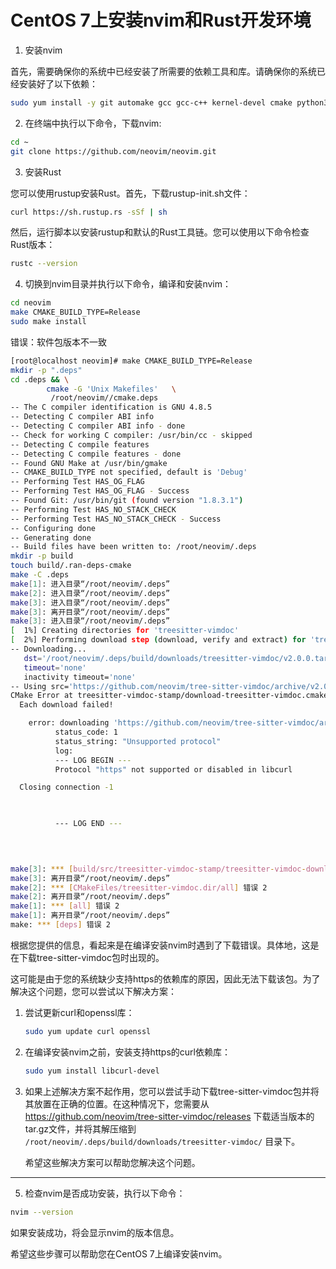 # CentOS 7上安装nvim和Rust开发环境

1. 安装nvim

首先，需要确保你的系统中已经安装了所需要的依赖工具和库。请确保你的系统已经安装好了以下依赖：

```sh
sudo yum install -y git automake gcc gcc-c++ kernel-devel cmake python3-devel libtool libtool-ltdl-devel
```

2. 在终端中执行以下命令，下载nvim:

```sh
cd ~
git clone https://github.com/neovim/neovim.git
```

3. 安装Rust

您可以使用rustup安装Rust。首先，下载rustup-init.sh文件：

```sh
curl https://sh.rustup.rs -sSf | sh
```

然后，运行脚本以安装rustup和默认的Rust工具链。您可以使用以下命令检查Rust版本：

```sh
rustc --version
```

4. 切换到nvim目录并执行以下命令，编译和安装nvim：

```sh
cd neovim
make CMAKE_BUILD_TYPE=Release
sudo make install
```

错误：软件包版本不一致

```sh
[root@localhost neovim]# make CMAKE_BUILD_TYPE=Release
mkdir -p ".deps"
cd .deps && \
        cmake -G 'Unix Makefiles'   \
         /root/neovim//cmake.deps
-- The C compiler identification is GNU 4.8.5
-- Detecting C compiler ABI info
-- Detecting C compiler ABI info - done
-- Check for working C compiler: /usr/bin/cc - skipped
-- Detecting C compile features
-- Detecting C compile features - done
-- Found GNU Make at /usr/bin/gmake
-- CMAKE_BUILD_TYPE not specified, default is 'Debug'
-- Performing Test HAS_OG_FLAG
-- Performing Test HAS_OG_FLAG - Success
-- Found Git: /usr/bin/git (found version "1.8.3.1") 
-- Performing Test HAS_NO_STACK_CHECK
-- Performing Test HAS_NO_STACK_CHECK - Success
-- Configuring done
-- Generating done
-- Build files have been written to: /root/neovim/.deps
mkdir -p build
touch build/.ran-deps-cmake
make -C .deps
make[1]: 进入目录“/root/neovim/.deps”
make[2]: 进入目录“/root/neovim/.deps”
make[3]: 进入目录“/root/neovim/.deps”
make[3]: 离开目录“/root/neovim/.deps”
make[3]: 进入目录“/root/neovim/.deps”
[  1%] Creating directories for 'treesitter-vimdoc'
[  2%] Performing download step (download, verify and extract) for 'treesitter-vimdoc'
-- Downloading...
   dst='/root/neovim/.deps/build/downloads/treesitter-vimdoc/v2.0.0.tar.gz'
   timeout='none'
   inactivity timeout='none'
-- Using src='https://github.com/neovim/tree-sitter-vimdoc/archive/v2.0.0.tar.gz'
CMake Error at treesitter-vimdoc-stamp/download-treesitter-vimdoc.cmake:170 (message):
  Each download failed!

    error: downloading 'https://github.com/neovim/tree-sitter-vimdoc/archive/v2.0.0.tar.gz' failed
          status_code: 1
          status_string: "Unsupported protocol"
          log:
          --- LOG BEGIN ---
          Protocol "https" not supported or disabled in libcurl

  Closing connection -1

  

          --- LOG END ---
          
    


make[3]: *** [build/src/treesitter-vimdoc-stamp/treesitter-vimdoc-download] 错误 1
make[3]: 离开目录“/root/neovim/.deps”
make[2]: *** [CMakeFiles/treesitter-vimdoc.dir/all] 错误 2
make[2]: 离开目录“/root/neovim/.deps”
make[1]: *** [all] 错误 2
make[1]: 离开目录“/root/neovim/.deps”
make: *** [deps] 错误 2
```

根据您提供的信息，看起来是在编译安装nvim时遇到了下载错误。具体地，这是在下载tree-sitter-vimdoc包时出现的。

这可能是由于您的系统缺少支持https的依赖库的原因，因此无法下载该包。为了解决这个问题，您可以尝试以下解决方案：

1. 尝试更新curl和openssl库：

   ```sh
   sudo yum update curl openssl
   ```

2. 在编译安装nvim之前，安装支持https的curl依赖库：

   ```sh
   sudo yum install libcurl-devel
   ```

3. 如果上述解决方案不起作用，您可以尝试手动下载tree-sitter-vimdoc包并将其放置在正确的位置。在这种情况下，您需要从 https://github.com/neovim/tree-sitter-vimdoc/releases 下载适当版本的tar.gz文件，并将其解压缩到 `/root/neovim/.deps/build/downloads/treesitter-vimdoc/` 目录下。

   希望这些解决方案可以帮助您解决这个问题。

---

5. 检查nvim是否成功安装，执行以下命令：

```sh
nvim --version
```

如果安装成功，将会显示nvim的版本信息。

希望这些步骤可以帮助您在CentOS 7上编译安装nvim。